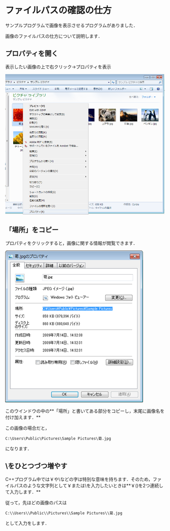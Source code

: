 # ファイルパスの確認の仕方

サンプルプログラムで画像を表示させるプログラムがありました．

画像のファイルパスの仕方について説明します．

## プロパティを開く

表示したい画像の上で右クリック→プロパティを表示

![](img/filepath0.png)

## 「場所」をコピー

プロパティをクリックすると，画像に関する情報が閲覧できます．

![](img/filepath1.png)

このウインドウの中の**「場所」と書いてある部分をコピーし，末尾に画像名を付け加えます．**

この画像の場合だと，

`C:\Users\Public\Pictures\Sample Pictures\菊.jpg`

になります．

## \をひとつづつ増やす

C++プログラム中では￥や\などの字は特別な意味を持ちます．そのため，ファイルパスのような文字列として￥または\を入力したいときは**￥(\)を2つ連続して入力します．**

従って，先ほどの画像のパスは

`C:\\Users\\Public\\Pictures\\Sample Pictures\\菊.jpg`

として入力をします．

```C++

```